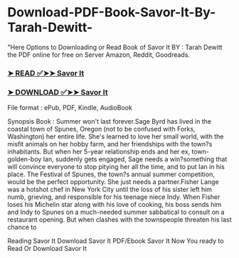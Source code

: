 # Download-PDF-Book-Savor-It-By-Tarah-Dewitt-

"Here Options to Downloading or Read Book of Savor It BY : Tarah Dewitt the PDF online for free on Server Amazon, Reddit, Goodreads.

### [➤ READ ✅➤➤ Savor It](https://en.ebooksteach.xyz/?book=195790899-savor-it)
### [➤ DOWNLOAD ✅➤➤ Savor It](https://en.ebooksteach.xyz/?book=195790899-savor-it)

File format : ePub, PDF, Kindle, AudioBook

Synopsis Book : Summer won't last forever.Sage Byrd has lived in the coastal town of Spunes, Oregon (not to be confused with Forks, Washington) her entire life. She's learned to love her small world, with the misfit animals on her hobby farm, and her friendships with the town?s inhabitants. But when her 5-year relationship ends and her ex, town-golden-boy Ian, suddenly gets engaged, Sage needs a win?something that will convince everyone to stop pitying her all the time, and to put Ian in his place. The Festival of Spunes, the town?s annual summer competition, would be the perfect opportunity. She just needs a partner.Fisher Lange was a hotshot chef in New York City until the loss of his sister left him numb, grieving, and responsible for his teenage niece Indy. When Fisher loses his Michelin star along with his love of cooking, his boss sends him and Indy to Spunes on a much-needed summer sabbatical to consult on a restaurant opening. But when clashes with the townspeople threaten his last chance to 

Reading Savor It
Download Savor It
PDF/Ebook Savor It
Now You ready to Read Or Download Savor It
